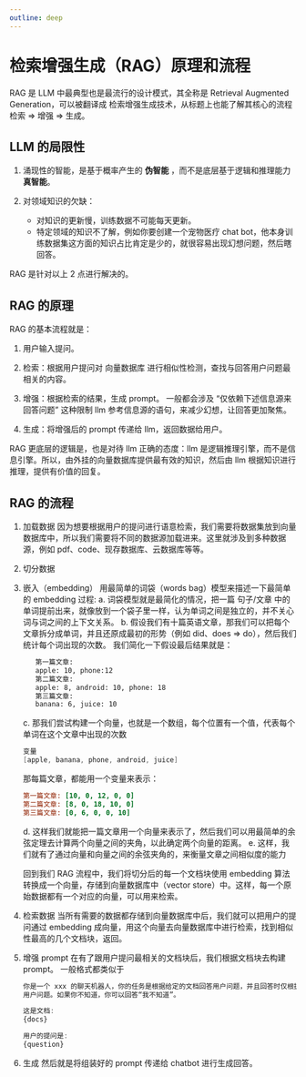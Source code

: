 ```yaml
---
outline: deep
---
```


# 检索增强生成（RAG）原理和流程

RAG 是 LLM 中最典型也是最流行的设计模式，其全称是 Retrieval Augmented Generation，可以被翻译成 检索增强生成技术，从标题上也能了解其核心的流程 检索 => 增强 => 生成。

## LLM 的局限性

1. 涌现性的智能，是基于概率产生的 **伪智能** ，而不是底层基于逻辑和推理能力 **真智能**。

2. 对领域知识的欠缺：

   - 对知识的更新慢，训练数据不可能每天更新。
   - 特定领域的知识不了解，例如你要创建一个宠物医疗 chat bot，他本身训练数据集这方面的知识占比肯定是少的，就很容易出现幻想问题，然后瞎回答。

RAG 是针对以上 2 点进行解决的。

## RAG 的原理

RAG 的基本流程就是：

1. 用户输入提问。

2. 检索：根据用户提问对 向量数据库 进行相似性检测，查找与回答用户问题最相关的内容。

3. 增强：根据检索的结果，生成 prompt。 一般都会涉及 “仅依赖下述信息源来回答问题” 这种限制 llm 参考信息源的语句，来减少幻想，让回答更加聚焦。

4. 生成：将增强后的 prompt 传递给 llm，返回数据给用户。

RAG 更底层的逻辑是，也是对待 llm 正确的态度：llm 是逻辑推理引擎，而不是信息引擎。所以，由外挂的向量数据库提供最有效的知识，然后由 llm 根据知识进行推理，提供有价值的回复。

## RAG 的流程

1. 加载数据
   因为想要根据用户的提问进行语意检索，我们需要将数据集放到向量数据库中，所以我们需要将不同的数据源加载进来。这里就涉及到多种数据源，例如 pdf、code、现存数据库、云数据库等等。

2. 切分数据
3. 嵌入（embedding）
   用最简单的词袋（words bag）模型来描述一下最简单的 embedding 过程:
   a. 词袋模型就是最简化的情况，把一篇 句子/文章 中的单词提前出来，就像放到一个袋子里一样，认为单词之间是独立的，并不关心词与词之间的上下文关系。
   b. 假设我们有十篇英语文章，那我们可以把每个文章拆分成单词，并且还原成最初的形势（例如 did、does => do），然后我们统计每个词出现的次数。 我们简化一下假设最后结果就是：

   ```makefile
      第一篇文章:
      apple: 10, phone:12
      第二篇文章:
      apple: 8, android: 10, phone: 18
      第三篇文章:
      banana: 6, juice: 10
   ```

   c. 那我们尝试构建一个向量，也就是一个数组，每个位置有一个值，代表每个单词在这个文章中出现的次数

   ```csharp
   变量
   [apple, banana, phone, android, juice]
   ```

   那每篇文章，都能用一个变量来表示：

   ```ini
   第一篇文章: [10, 0, 12, 0, 0]
   第二篇文章: [8, 0, 18, 10, 0]
   第三篇文章: [0, 6, 0, 0, 10]
   ```

   d. 这样我们就能把一篇文章用一个向量来表示了，然后我们可以用最简单的余弦定理去计算两个向量之间的夹角，以此确定两个向量的距离。
   e. 这样，我们就有了通过向量和向量之间的余弦夹角的，来衡量文章之间相似度的能力

   回到我们 RAG 流程中，我们将切分后的每一个文档块使用 embedding 算法转换成一个向量，存储到向量数据库中（vector store）中。这样，每一个原始数据都有一个对应的向量，可以用来检索。

4. 检索数据
   当所有需要的数据都存储到向量数据库中后，我们就可以把用户的提问通过 embedding 成向量，用这个向量去向量数据库中进行检索，找到相似性最高的几个文档块，返回。
5. 增强 prompt
   在有了跟用户提问最相关的文档块后，我们根据文档块去构建 prompt。 一般格式都类似于

   ```ts
   你是一个 xxx 的聊天机器人，你的任务是根据给定的文档回答用户问题，并且回答时仅根据给定的文档，尽可能回答
   用户问题。如果你不知道，你可以回答“我不知道”。

   这是文档:
   {docs}

   用户的提问是:
   {question}
   ```

6. 生成
   然后就是将组装好的 prompt 传递给 chatbot 进行生成回答。
